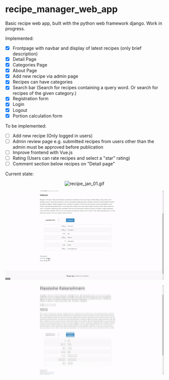 # recipe_manager_web_app
Basic recipe web app, built with the python web framework django. Work in progress.

Implemented:
- [x] Frontpage with navbar and display of latest recipes (only brief description)
- [x] Detail Page
- [x] Categories Page
- [x] About Page
- [x] Add new recipe via admin page
- [x] Recipes can have categories
- [x] Search bar (Search for recipes containing a query word. Or search for recipes of the given category.)
- [x] Registration form
- [x] Login
- [x] Logout 
- [x] Portion calculation form

To be implemented:
- [ ] Add new recipe (Only logged in users)
- [ ] Admin review page e.g. submitted recipes from users other than the admin must be approved before publication
- [ ] Improve frontend with Vue.js
- [ ] Rating (Users can rate recipes and select a "star" rating)
- [ ] Comment section below recipes on "Detail page"

Current state:
<p align="center">
<img src="./assets/gifs/recipe_jan_01.gif" alt="recipe_jan_01.gif" width="800"/>
</p>
<p align="center">
<img src="./assets/gifs/recipe_jan_02.gif" alt="recipe_jan_02.gif" width="800"/>
</p>
<p align="center">
<img src="./assets/gifs/recipe_jan_03.gif" alt="recipe_jan_03.gif" width="800"/>
</p>
